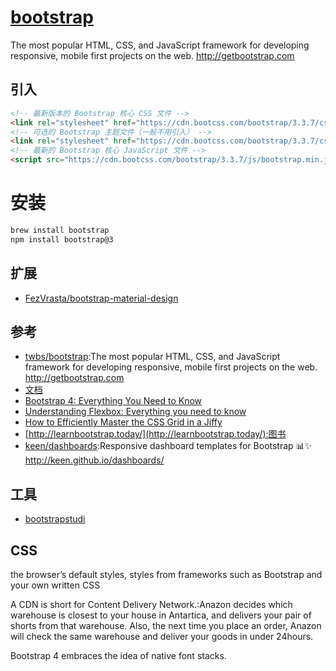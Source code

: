 # [bootstrap](https://github.com/twbs/bootstrap)

The most popular HTML, CSS, and JavaScript framework for developing responsive, mobile first projects on the web. http://getbootstrap.com

## 引入

```html
<!-- 最新版本的 Bootstrap 核心 CSS 文件 -->
<link rel="stylesheet" href="https://cdn.bootcss.com/bootstrap/3.3.7/css/bootstrap.min.css" integrity="sha384-BVYiiSIFeK1dGmJRAkycuHAHRg32OmUcww7on3RYdg4Va+PmSTsz/K68vbdEjh4u" crossorigin="anonymous">
<!-- 可选的 Bootstrap 主题文件（一般不用引入） -->
<link rel="stylesheet" href="https://cdn.bootcss.com/bootstrap/3.3.7/css/bootstrap-theme.min.css" integrity="sha384-rHyoN1iRsVXV4nD0JutlnGaslCJuC7uwjduW9SVrLvRYooPp2bWYgmgJQIXwl/Sp" crossorigin="anonymous">
<!-- 最新的 Bootstrap 核心 JavaScript 文件 -->
<script src="https://cdn.bootcss.com/bootstrap/3.3.7/js/bootstrap.min.js" integrity="sha384-Tc5IQib027qvyjSMfHjOMaLkfuWVxZxUPnCJA7l2mCWNIpG9mGCD8wGNIcPD7Txa" crossorigin="anonymous"></script>
```

# 安装

```sh
brew install bootstrap
npm install bootstrap@3
```

## 扩展

* [FezVrasta/bootstrap-material-design](https://github.com/FezVrasta/bootstrap-material-design)

## 参考

* [twbs/bootstrap](https://github.com/twbs/bootstrap):The most popular HTML, CSS, and JavaScript framework for developing responsive, mobile first projects on the web. http://getbootstrap.com
* [文档](http://getbootstrap.com/)
* [Bootstrap 4: Everything You Need to Know](https://medium.freecodecamp.org/bootstrap-4-everything-you-need-to-know-c750991f6784)
* [Understanding Flexbox: Everything you need to know](https://medium.freecodecamp.org/understanding-flexbox-everything-you-need-to-know-b4013d4dc9af)
* [How to Efficiently Master the CSS Grid in a Jiffy](https://medium.com/flexbox-and-grids/how-to-efficiently-master-the-css-grid-in-a-jiffy-585d0c213577)
* [http://learnbootstrap.today/](http://learnbootstrap.today/):图书
* [keen/dashboards](https://github.com/keen/dashboards):Responsive dashboard templates for Bootstrap 📊✨ http://keen.github.io/dashboards/

## 工具

* [bootstrapstudi](https://bootstrapstudio.io/)

## CSS

the browser’s default styles, styles from frameworks such as Bootstrap and your own written CSS

A CDN is short for Content Delivery Network.:Anazon decides which warehouse is closest to your house in Antartica, and delivers your pair of shorts from that warehouse. Also, the next time you place an order, Anazon will check the same warehouse and deliver your goods in under 24hours.

Bootstrap 4 embraces the idea of native font stacks.
